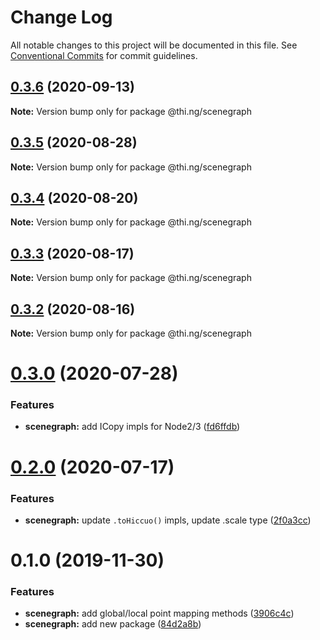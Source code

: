 # Change Log

All notable changes to this project will be documented in this file.
See [Conventional Commits](https://conventionalcommits.org) for commit guidelines.

## [0.3.6](https://github.com/thi-ng/umbrella/compare/@thi.ng/scenegraph@0.3.5...@thi.ng/scenegraph@0.3.6) (2020-09-13)

**Note:** Version bump only for package @thi.ng/scenegraph





## [0.3.5](https://github.com/thi-ng/umbrella/compare/@thi.ng/scenegraph@0.3.4...@thi.ng/scenegraph@0.3.5) (2020-08-28)

**Note:** Version bump only for package @thi.ng/scenegraph





## [0.3.4](https://github.com/thi-ng/umbrella/compare/@thi.ng/scenegraph@0.3.3...@thi.ng/scenegraph@0.3.4) (2020-08-20)

**Note:** Version bump only for package @thi.ng/scenegraph





## [0.3.3](https://github.com/thi-ng/umbrella/compare/@thi.ng/scenegraph@0.3.2...@thi.ng/scenegraph@0.3.3) (2020-08-17)

**Note:** Version bump only for package @thi.ng/scenegraph





## [0.3.2](https://github.com/thi-ng/umbrella/compare/@thi.ng/scenegraph@0.3.1...@thi.ng/scenegraph@0.3.2) (2020-08-16)

**Note:** Version bump only for package @thi.ng/scenegraph





# [0.3.0](https://github.com/thi-ng/umbrella/compare/@thi.ng/scenegraph@0.2.1...@thi.ng/scenegraph@0.3.0) (2020-07-28)


### Features

* **scenegraph:** add ICopy impls for Node2/3 ([fd6ffdb](https://github.com/thi-ng/umbrella/commit/fd6ffdb531886e53711de77c2df00c447ea65448))





# [0.2.0](https://github.com/thi-ng/umbrella/compare/@thi.ng/scenegraph@0.1.27...@thi.ng/scenegraph@0.2.0) (2020-07-17)


### Features

* **scenegraph:** update `.toHiccuo()` impls, update .scale type ([2f0a3cc](https://github.com/thi-ng/umbrella/commit/2f0a3cc6286bf8492c74c4497f13fe300980c353))





# 0.1.0 (2019-11-30)

### Features

* **scenegraph:** add global/local point mapping methods ([3906c4c](https://github.com/thi-ng/umbrella/commit/3906c4c68c541aa84bc407235c3fe3fdf3e2debe))
* **scenegraph:** add new package ([84d2a8b](https://github.com/thi-ng/umbrella/commit/84d2a8b96aeb7e8dd119be4fbc0c8c8277dc1990))
